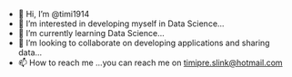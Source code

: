- 👋 Hi, I’m @timi1914
- 👀 I’m interested in developing myself in Data Science...
- 🌱 I’m currently learning Data Science...
- 💞️ I’m looking to collaborate on developing applications and sharing data...
- 📫 How to reach me ...you can reach me on timipre.slink@hotmail.com

<!---
timi1914/timi1914 is a ✨ special ✨ repository because its `README.md` (this file) appears on your GitHub profile.
You can click the Preview link to take a look at your changes.
--->

